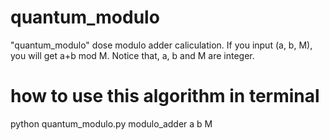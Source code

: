 # quantum_modulo
"quantum_modulo" dose modulo adder caliculation.
If you input (a, b, M), you will get a+b mod M.
Notice that, a, b and M are integer.

# how to use this algorithm in terminal
python quantum_modulo.py modulo_adder a b M